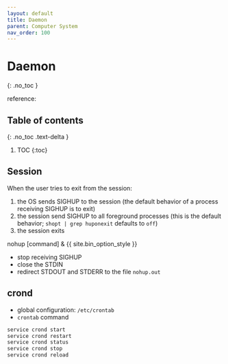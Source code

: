 ```yaml
---
layout: default
title: Daemon
parent: Computer System
nav_order: 100
---
```


# Daemon
{: .no_toc }

reference: 


## Table of contents
{: .no_toc .text-delta }

1. TOC
{:toc}

## Session

When the user tries to exit from the session:

1. the OS sends SIGHUP to the session (the default behavior of a process receiving SIGHUP is to exit)
2. the session send SIGHUP to all foreground processes (this is the default behavior; `shopt | grep huponexit` defaults to `off`)
3. the session exits

nohup [command] &
{{ site.bin_option_style }}

- stop receiving SIGHUP
- close the STDIN
- redirect STDOUT and STDERR to the file `nohup.out`

## crond

- global configuration: `/etc/crontab`
- `crontab` command

```bash
service crond start
service crond restart
service crond status 
service crond stop
service crond reload
```
